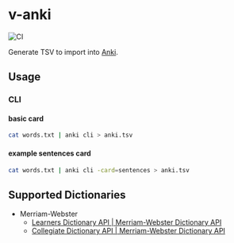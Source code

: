 # v-anki

![CI](https://github.com/takkyuuplayer/v-anki/workflows/CI/badge.svg)

Generate TSV to import into [Anki](https://apps.ankiweb.net/).

## Usage

### CLI

#### basic card

```bash
cat words.txt | anki cli > anki.tsv
```

#### example sentences card

```bash
cat words.txt | anki cli -card=sentences > anki.tsv
```

## Supported Dictionaries

- Merriam-Webster
  - [Learners Dictionary API \| Merriam\-Webster Dictionary API](https://dictionaryapi.com/products/api-learners-dictionary)
  - [Collegiate Dictionary API \| Merriam\-Webster Dictionary API](https://dictionaryapi.com/products/api-collegiate-dictionary)
